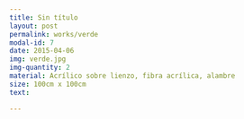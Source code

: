 ```yaml
---
title: Sin título
layout: post
permalink: works/verde
modal-id: 7
date: 2015-04-06
img: verde.jpg
img-quantity: 2
material: Acrílico sobre lienzo, fibra acrílica, alambre
size: 100cm x 100cm
text:

---
```

